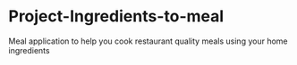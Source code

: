 # Project-Ingredients-to-meal
Meal application to help you cook restaurant quality meals using your home ingredients
